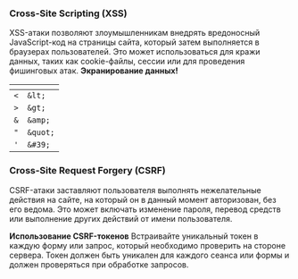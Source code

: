 <h3 id="Cross-SiteScripting(XSS)">Cross-Site Scripting (XSS)</h3>
<p>XSS-атаки позволяют злоумышленникам внедрять вредоносный JavaScript-код
на страницы сайта, который затем выполняется в браузерах пользователей.
Это может использоваться для кражи данных, таких как cookie-файлы, сессии или для проведения фишинговых атак.
<strong>Экранирование данных!</strong></p>
<table>
<thead>
<tr>
<th style="text-align: right;"></th>
<th style="text-align: left;"></th>
</tr>
</thead>
<tbody>
<tr>
<td style="text-align: right;"><code>&lt;</code></td>
<td style="text-align: left;"><code>&amp;lt;</code></td>
</tr>
<tr>
<td style="text-align: right;"><code>&gt;</code></td>
<td style="text-align: left;"><code>&amp;gt;</code></td>
</tr>
<tr>
<td style="text-align: right;"><code>&amp;</code></td>
<td style="text-align: left;"><code>&amp;amp;</code></td>
</tr>
<tr>
<td style="text-align: right;"><code>"</code></td>
<td style="text-align: left;"><code>&amp;quot;</code></td>
</tr>
<tr>
<td style="text-align: right;"><code>'</code></td>
<td style="text-align: left;"><code>&amp;#39;</code></td>
</tr>
</tbody>
</table>
<h3 id="Cross-SiteRequestForgery(CSRF)">Cross-Site Request Forgery (CSRF)</h3>
<p>CSRF-атаки заставляют пользователя выполнять нежелательные действия на сайте,
на который он в данный момент авторизован, без его ведома.
Это может включать изменение пароля, перевод средств или выполнение других действий от имени пользователя.</p>
<p><strong>Использование CSRF-токенов</strong>
Встраивайте уникальный токен в каждую форму или запрос, который необходимо проверить на стороне сервера.
Токен должен быть уникален для каждого сеанса или формы и должен проверяться при обработке запросов.</p>
